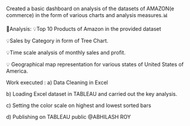 Created a basic dashboard on analysis of the datasets of AMAZON(e commerce) in the form of various charts and analysis measures.📊

🔑Analysis:
💡Top 10 Products of Amazon in the provided dataset 

💡Sales by Category in form of Tree Chart.

💡Time scale analysis of monthly sales and profit.

💡 Geographical map representation for various states of United States of America.

Work executed :
a) Data Cleaning in Excel

b) Loading Excel dataset in TABLEAU and carried out the key analysis.

c) Setting the color scale on highest and lowest sorted bars

d) Publishing on TABLEAU public @ABHILASH ROY
